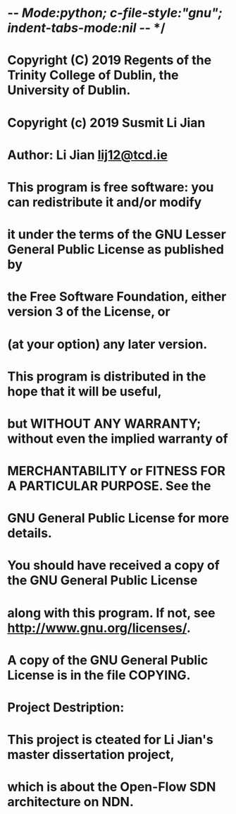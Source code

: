 # -*- Mode:python; c-file-style:"gnu"; indent-tabs-mode:nil -*- */
#
# Copyright (C) 2019 Regents of the Trinity College of Dublin, the University of Dublin.
# Copyright (c) 2019 Susmit Li Jian
#
# Author: Li Jian <lij12@tcd.ie>
#
# This program is free software: you can redistribute it and/or modify
# it under the terms of the GNU Lesser General Public License as published by
# the Free Software Foundation, either version 3 of the License, or
# (at your option) any later version.
#
# This program is distributed in the hope that it will be useful,
# but WITHOUT ANY WARRANTY; without even the implied warranty of
# MERCHANTABILITY or FITNESS FOR A PARTICULAR PURPOSE.  See the
# GNU General Public License for more details.
#
# You should have received a copy of the GNU General Public License
# along with this program.  If not, see <http://www.gnu.org/licenses/>.
# A copy of the GNU General Public License is in the file COPYING.
#



# Project Destription:
# This project is cteated for Li Jian's master dissertation project, 
# which is about the Open-Flow SDN architecture on NDN. 

